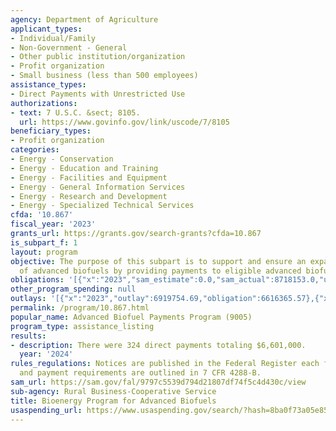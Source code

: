 ```yaml
---
agency: Department of Agriculture
applicant_types:
- Individual/Family
- Non-Government - General
- Other public institution/organization
- Profit organization
- Small business (less than 500 employees)
assistance_types:
- Direct Payments with Unrestricted Use
authorizations:
- text: 7 U.S.C. &sect; 8105.
  url: https://www.govinfo.gov/link/uscode/7/8105
beneficiary_types:
- Profit organization
categories:
- Energy - Conservation
- Energy - Education and Training
- Energy - Facilities and Equipment
- Energy - General Information Services
- Energy - Research and Development
- Energy - Specialized Technical Services
cfda: '10.867'
fiscal_year: '2023'
grants_url: https://grants.gov/search-grants?cfda=10.867
is_subpart_f: 1
layout: program
objective: The purpose of this subpart is to support and ensure an expanding production
  of advanced biofuels by providing payments to eligible advanced biofuel producers.
obligations: '[{"x":"2023","sam_estimate":0.0,"sam_actual":8718153.0,"usa_spending_actual":6350680.48},{"x":"2024","sam_estimate":0.0,"sam_actual":6666870.0,"usa_spending_actual":5052562.21},{"x":"2025","sam_estimate":0.0,"sam_actual":2259421.0,"usa_spending_actual":0.0}]'
other_program_spending: null
outlays: '[{"x":"2023","outlay":6919754.69,"obligation":6616365.57},{"x":"2024","outlay":4937236.37,"obligation":3338554.79},{"x":"2025","outlay":0.0,"obligation":0.0}]'
permalink: /program/10.867.html
popular_name: Advanced Biofuel Payments Program (9005)
program_type: assistance_listing
results:
- description: There were 324 direct payments totaling $6,601,000.
  year: '2024'
rules_regulations: Notices are published in the Federal Register each fiscal year.  Application
  and payment requirements are outlined in 7 CFR 4288-B.
sam_url: https://sam.gov/fal/9797c5539d794d21807df74f5c4d430c/view
sub-agency: Rural Business-Cooperative Service
title: Bioenergy Program for Advanced Biofuels
usaspending_url: https://www.usaspending.gov/search/?hash=8ba0f73a05e8503a8bf01ab37ca4ace8
---
```

